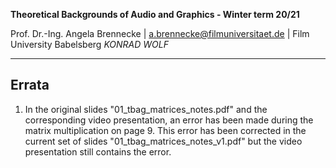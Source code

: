 <!-- ---  
title: Theoretical Backgrounds of Audio and Graphics
author: Angela Brennecke
affiliation: Film University Babelsberg KONRAD WOLF
date: Winter term 20/21
---   -->
**Theoretical Backgrounds of Audio and Graphics - Winter term 20/21**

Prof. Dr.-Ing. Angela Brennecke | a.brennecke@filmuniversitaet.de | Film University Babelsberg *KONRAD WOLF*

---

## Errata

1) In the original slides "01_tbag_matrices_notes.pdf" and the corresponding video presentation, an error has been made during the matrix multiplication on page 9. This error has been corrected in the current set of slides "01_tbag_matrices_notes_v1.pdf" but the video presentation still contains the error. 